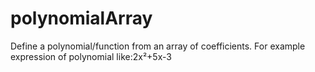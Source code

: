 # polynomialArray
Define a polynomial/function from an array of coefficients.
For example expression of polynomial like:2x²+5x-3

